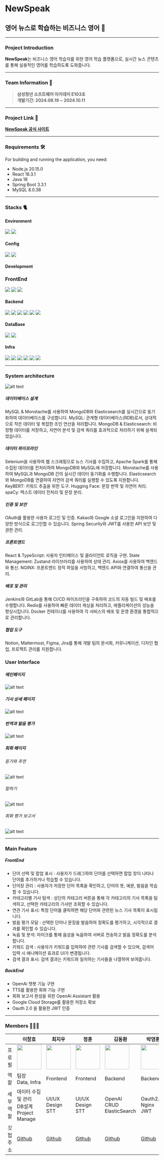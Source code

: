 # NewSpeak

## 영어 뉴스로 학습하는 비즈니스 영어 📘

---

### Project Introduction

**NewSpeak**는 비즈니스 영어 학습자를 위한 영어 학습 플랫폼으로, 실시간 뉴스 콘텐츠를 통해 실용적인 영어를 학습하도록 도와줍니다.

---

### Team Information 👥

> **삼성청년 소프트웨어 아카데미 E103조**  
> **개발기간: 2024.08.19 ~ 2024.10.11**

---

### Project Link 🔗

[**NewSpeak 공식 사이트**](https://j11e103.p.ssafy.io)

---

### Requirements 🛠️

For building and running the application, you need:

- Node.js 20.15.0
- React 18.3.1
- Java 18
- Spring Boot 3.3.1
- MySQL 8.0.38

---

### Stacks 🐈

#### **Environment**

<img src="https://img.shields.io/badge/git-000000?style=for-the-badge&logo=git&logoColor=white"> <img src="https://img.shields.io/badge/gitlab-000000?style=for-the-badge&logo=gitlab&logoColor=white">

#### **Config**

<img src="https://img.shields.io/badge/npm-0052CC?style=for-the-badge&logo=npm&logoColor=white"> <img src="https://img.shields.io/badge/gradle-0052CC?style=for-the-badge&logo=gradle&logoColor=white">

#### **Development**

### **FrontEnd**

<img src="https://img.shields.io/badge/javascript-0052CC?style=for-the-badge&logo=javascript&logoColor=white"> <img src="https://img.shields.io/badge/react-0052CC?style=for-the-badge&logo=react&logoColor=white"> <img src="https://img.shields.io/badge/Zustand-0052CC?style=for-the-badge&logo=redux&logoColor=white">

#### **Backend**

<img src="https://img.shields.io/badge/java-007396?style=for-the-badge&logo=OpenJDK&logoColor=white"> <img src="https://img.shields.io/badge/springboot-6DB33F?style=for-the-badge&logo=springboot&logoColor=white"> <img src="https://img.shields.io/badge/Spring Security-6DB33F?style=for-the-badge&logo=Spring Security&logoColor=white"> <img src="https://img.shields.io/badge/Hibernate-59666C?style=for-the-badge&logo=Hibernate&logoColor=white"> <img src="https://img.shields.io/badge/openAi-412991?style=for-the-badge&logo=openAi&logoColor=white"> <img src="https://img.shields.io/badge/springboot-6DB33F?style=for-the-badge&logo=springboot&logoColor=white">

#### **DataBase**

<img src="https://img.shields.io/badge/MySQL-4479A1?style=for-the-badge&logo=MySQL&logoColor=white"> <img src="https://img.shields.io/badge/mongoDB-47A248?style=for-the-badge&logo=MongoDB&logoColor=white">

#### **Infra**

<img src="https://img.shields.io/badge/nginx-%23009639.svg?style=for-the-badge&logo=nginx&logoColor=white"> <img src="https://img.shields.io/badge/docker-%230db7ed.svg?style=for-the-badge&logo=docker&logoColor=white"> <img src="https://img.shields.io/badge/Amazon%20EC2-FF9900?style=for-the-badge&logo=Amazon%20EC2&logoColor=white"> <img src="https://img.shields.io/badge/Kibana-005571?style=for-the-badge&logo=Kibana&logoColor=white"> <img src="https://img.shields.io/badge/Elasticsearch-005571?style=for-the-badge&logo=Elasticsearch&logoColor=white"> <img src="https://img.shields.io/badge/Jenkins-D24939?style=for-the-badge&logo=jenkins&logoColor=white">

---

### System architecture

![alt text](images/image-9.png)

##### 데이터베이스 설계

MySQL & Monstache를 사용하여 MongoDB와 Elasticsearch를 실시간으로 동기화하여 데이터베이스를 구성합니다.
MySQL: 관계형 데이터베이스(RDB)로서, 상대적으로 작은 데이터 및 복잡한 조인 연산을 처리합니다.
MongoDB & Elasticsearch: 비정형 데이터를 저장하고, 자연어 분석 및 검색 쿼리를 효과적으로 처리하기 위해 설계되었습니다.

##### 데이터 파이프라인

Selenium을 사용하여 웹 스크래핑으로 뉴스 기사를 수집하고, Apache Spark를 통해 수집된 데이터를 전처리하여 MongoDB와 MySQL에 저장합니다.
Monstache를 사용하여 MySQL과 MongoDB 간의 실시간 데이터 동기화를 수행합니다.
Elasticsearch와 MongoDB를 연결하여 자연어 검색 쿼리를 실행할 수 있도록 지원합니다.
KeyBERT: 키워드 추출을 위한 도구.
Hugging Face: 문장 번역 및 자연어 처리.
spaCy: 텍스트 데이터 전처리 및 문장 분리.

##### 인증 및 보안

OAuth를 활용한 사용자 로그인 및 인증.
Kakao와 Google 소셜 로그인을 지원하여 다양한 방식으로 로그인할 수 있습니다.
Spring Security와 JWT를 사용한 API 보안 및 권한 관리.

##### 프론트엔드

React & TypeScript: 사용자 인터페이스 및 클라이언트 로직을 구현.
State Management: Zustand 라이브러리를 사용하여 상태 관리.
Axios를 사용하여 백엔드와 통신.
NGINX: 프론트엔드 정적 파일을 서빙하고, 백엔드 API와 연결하여 통신을 관리.

##### 배포 및 관리

Jenkins와 GitLab을 통해 CI/CD 파이프라인을 구축하여 코드의 자동 빌드 및 배포를 수행합니다.
Redis를 사용하여 빠른 데이터 캐싱을 처리하고, 애플리케이션의 성능을 향상시킵니다.
Docker 컨테이너를 사용하여 각 서비스의 배포 및 운영 환경을 통합적으로 관리합니다.

##### 협업 도구

Notion, Mattermost, Figma, Jira를 통해 개발 팀의 문서화, 커뮤니케이션, 디자인 협업, 프로젝트 관리를 지원합니다.

### User Interface

##### 메인페이지

![alt text](images/home.png)

##### 기사 상세 페이지

![alt text](images/detail.png)

##### 번역과 발음 평가

![alt text](images/test.png)

##### 회화 페이지

###### 듣기와 추천

![alt text](images/listen.png)

###### 말하기

![alt text](images/speak.png)

###### 회화 평가 보고서

![alt text](images/image-8.png)

---

### Main Feature

##### **FrontEnd**

- 단어 선택 및 팝업 표시 : 사용자가 드래그하여 단어를 선택하면 팝업 창이 나타나 단어를 추가하거나 학습할 수 있습니다.
- 단어장 관리 : 사용자가 저장한 단어 목록을 확인하고, 단어의 뜻, 예문, 발음을 학습할 수 있습니다.
- 카테고리별 기사 탐색 : 상단의 카테고리 버튼을 통해 각 카테고리의 기사 목록을 탐색하고, 선택한 카테고리의 기사만 조회할 수 있습니다.
- 연관 기사 표시: 특정 단어를 클릭하면 해당 단어와 관련된 뉴스 기사 목록이 표시됩니다.
- 발음 평가 모달 : 선택한 단어나 문장을 발음하여 정확도를 평가하고, 시각적으로 결과를 확인할 수 있습니다.
- 녹음 및 분석: 마이크를 통해 음성을 녹음하여 서버로 전송하고 발음 정확도를 분석합니다.
- 키워드 검색 : 사용자가 키워드를 입력하여 관련 기사를 검색할 수 있으며, 검색어 입력 시 애니메이션 효과로 UI가 변경됩니다.
- 검색 결과 표시: 검색 결과는 키워드와 일치하는 기사들을 나열하여 보여줍니다.

##### **BackEnd**

- OpenAi 챗봇 기능 구현
- TTS를 활용한 회화 기능 구현
- 회화 보고서 완성을 위한 OpenAi Assistant 활용
- Google Cloud Storage를 활용한 저장소 확보
- Oauth 2.0 을 활용한 JWT 인증

---

### Members 👨‍👨‍👧

|           | 이창호                                                 | 최지우                                                 | 정훈                                                   | 김동환                                                 | 박영훈                                                 | 이권민                                                 |
| --------- | ------------------------------------------------------ | ------------------------------------------------------ | ------------------------------------------------------ | ------------------------------------------------------ | ------------------------------------------------------ | ------------------------------------------------------ |
| 프로필    | <img src="images/profile1.png" width="80" height="80"> | <img src="images/profile2.ico" width="80" height="80"> | <img src="images/profile6.png" width="80" height="80"> | <img src="images/profile3.png" width="80" height="80"> | <img src="images/profile4.png" width="80" height="80"> | <img src="images/profile5.png" width="80" height="80"> |
| 역할      | 팀장<br> Data, Infra                                   | Frontend                                               | Frontend                                               | Backend                                                | Backend                                                | Infra                                                  |
| 세부 역할 | 데이터 수집 및 관리<br>DB설계<br>Project Manage        | UI/UX<br>Design<br>STT                                 | UI/UX<br>Design<br>STT                                 | OpenAI<br> CRUD <br> ElasticSearch                     | Oauth2.0 <br> Nginx <br> JWT                           | Jenckins pipeline <br> docker<br> Monstache            |
| 깃헙 주소 | [Github](https://github.com/changho)                   | [Github](https://github.com/ji-ooo)                    | [Github](https://github.com/bananahun)                 | [Github](https://github.com/offensivesoup)             | [Github](https://github.com/hoon2)                     | [Github](https://github.com/Gongman41)                 |

